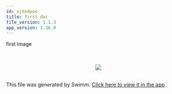 ```yaml
---
id: ojhe4poo
title: first doc
file_version: 1.1.3
app_version: 1.16.0
---
```


first image

<br/>

<br/>

<div align="center"><img src="https://firebasestorage.googleapis.com/v0/b/swimm-dev-content/o/repositories%2FZ2l0aHViJTNBJTNBZWNvbW0lM0ElM0Ftb3NoaWtzd2ltbQ%3D%3D%2F7a41292f-05f7-49f9-a91c-d34dfa058ead.png?alt=media&token=0d648440-239d-4f60-a577-6e62526d59f4" style="width:'25%'"/></div>

<br/>

This file was generated by Swimm. [Click here to view it in the app](https://swimm-web-app.web.app/repos/Z2l0aHViJTNBJTNBZWNvbW0lM0ElM0Ftb3NoaWtzd2ltbQ==/docs/ojhe4poo).
